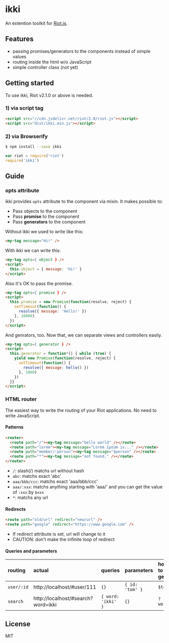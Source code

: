 # ikki

An extention toolkit for [Riot.js](https://muut.com/riotjs/).

## Features

- passing promises/generators to the components instead of simple values
- routing inside the html w/o JavaScript
- simple controller class (not yet)

## Getting started

To use ikki, Riot v2.1.0 or above is needed.

### 1) via script tag

```html
<script src="//cdn.jsdelivr.net/riot/2.0/riot.js"></script>
<script src="dist/ikki.min.js"></script>
```

### 2) via Browserify

```bash
$ npm install --save ikki
```

```javascript
var riot = require('riot')
require('ikki')
```

## Guide

### opts attribute

ikki provides `opts` attribute to the component via mixin. It makes possible to:
  - Pass objects to the component
  - Pass **promise** to the component
  - Pass **generators** to the component

Without ikki we used to write like this:

```html
<my-tag message="Hi!" />
```

With ikki we can write this:

```html
<my-tag opts={ object } />
<script>
  this.object = { message: 'Hi!' }
</script>
```

Also it's OK to pass the promise.

```html
<my-tag opts={ promise } />
<script>
  this.promise = new Promise(function(resolve, reject) {
    setTimeout(function() {
      resolve({ message: 'Hello!' })
    }, 10000)
  })
</script>
```

And genrators, too. Now that, we can separate views and controllers easily.

```html
<my-tag opts={ generator } />
<script>
  this.generator = function*() { while (true) {
    yield new Promise(function(resolve, reject) {
      setTimeout(function() {
        resolve({ message: hello() })
      }, 1000)
    })
  }}
</script>
```

### HTML router

The easiest way to write the routing of your Riot applications. No need to write JavaScript.

#### Patterns

```html
<router>
  <route path="/"><my-tag message="hello world" /></route>
  <route path="lorem"><my-tag message="Lorem Ipsum is..." /></route>
  <route path="member/:person"><my-tag message="$person" /></route>
  <route path="*"><my-tag message="not found." /></route>
</router>
```

- `/`: slash(/) matchs url without hash
- `abc`: matchs exact 'abc'
- `aaa/bbb/ccc`: matchs exact 'aaa/bbb/ccc'
- `aaa/:xxx`: matchs anything starting with 'aaa/' and you can get the value of `:xxx` by `$xxx`
- `*`: matchs any url

#### Redirects

```html
<route path="old/url" redirect="new/url" />
<route path="google" redirect="https://www.google.com" />
```

- If redirect attribute is set, url will change to it
- CAUTION: don't make the infinite loop of redirect

#### Queries and parameters

routing | actual | queries | parameters | how to get
:--- | :--- | :--- | :--- | :--
`user/:id` | http://localhost/#user/111 | `{}` | `{ id: 'tom' }` | `$tom`
`search` | http://localhost/#search?word=ikki | `{ word: 'ikki' }` | `{}` | `?word`


## License

MIT
